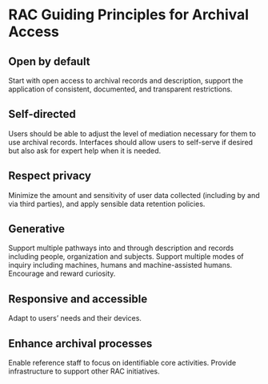 # RAC Guiding Principles for Archival Access

## Open by default
Start with open access to archival records and description, support the application of consistent, documented, and transparent restrictions.

## Self-directed
Users should be able to adjust the level of mediation necessary for them to use archival records. Interfaces should allow users to self-serve if desired but also ask for expert help when it is needed.

## Respect privacy
Minimize the amount and sensitivity of user data collected (including by and via third parties), and apply sensible data retention policies.

## Generative
Support multiple pathways into and through description and records including people, organization and subjects. Support multiple modes of inquiry including machines, humans and machine-assisted humans. Encourage and reward curiosity.

## Responsive and accessible
Adapt to users’ needs and their devices.

## Enhance archival processes
Enable reference staff to focus on identifiable core activities. Provide infrastructure to support other RAC initiatives.
